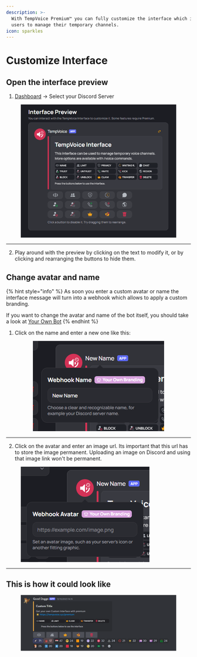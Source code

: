 ```yaml
---
description: >-
  With TempVoice Premium™ you can fully customize the interface which is used by
  users to manage their temporary channels.
icon: sparkles
---
```


# Customize Interface

## Open the interface preview

1. [Dashboard](https://tempvoice.xyz/dashboard) -> Select your Discord Server

<div align="left"><figure><img src="../.gitbook/assets/image (57).png" alt=""><figcaption></figcaption></figure></div>

***

2. Play around with the preview by clicking on the text to modify it, or by clicking and rearranging the buttons to hide them.

## Change avatar and name

{% hint style="info" %}
As soon you enter a custom avatar or name the interface message will turn into a webhook which allows to apply a custom branding.

If you want to change the avatar and name of the bot itself, you should take a look at [Your Own Bot](your-own-bot.md)
{% endhint %}

1. Click on the name and enter a new one like this:

<div align="center"><figure><img src="../.gitbook/assets/image (58).png" alt=""><figcaption></figcaption></figure></div>

***

2. Click on the avatar and enter an image url. Its important that this url has to store the image permanent. Uploading an image on Discord and using that image link won't be permanent.

<figure><img src="../.gitbook/assets/image (60).png" alt=""><figcaption></figcaption></figure>

***

## This is how it could look like

<figure><img src="../.gitbook/assets/image (3) (1) (1) (1) (1) (1) (1).png" alt=""><figcaption></figcaption></figure>
